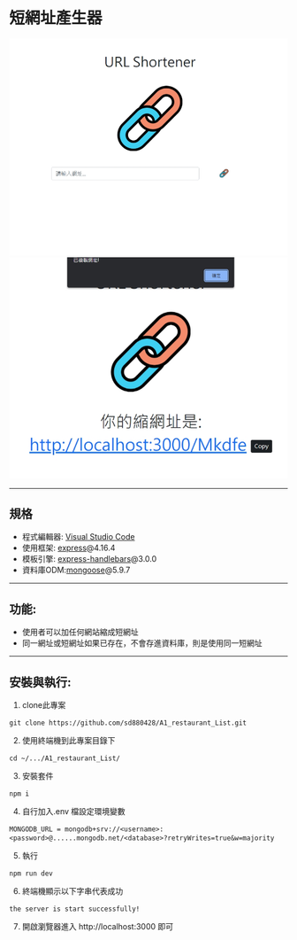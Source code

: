 # 短網址產生器
![index](public\img\index.jpg)
![output](public\img\output.jpg)

---
## 規格
+ 程式編輯器: [Visual Studio Code](https://visualstudio.microsoft.com/zh-hant/ "Visual Studio Code") 
+ 使用框架: [express](https://www.npmjs.com/package/express)@4.16.4
+ 模板引擎: [express-handlebars](https://www.npmjs.com/package/express-handlebars)@3.0.0
+ 資料庫ODM:[mongoose](https://www.npmjs.com/package/mongoose)@5.9.7
---
## 功能:
+ 使用者可以加任何網站縮成短網址
+ 同一網址或短網址如果已存在，不會存進資料庫，則是使用同一短網址
---
## 安裝與執行:
1. clone此專案
```
git clone https://github.com/sd880428/A1_restaurant_List.git
```

2. 使用終端機到此專案目錄下
```
cd ~/.../A1_restaurant_List/
```
3. 安裝套件
```
npm i
```
4. 自行加入.env 檔設定環境變數
```
MONGODB_URL = mongodb+srv://<username>:<password>@......mongodb.net/<database>?retryWrites=true&w=majority
```
5. 執行
```
npm run dev
```
6. 終端機顯示以下字串代表成功
```
the server is start successfully!
```
7. 開啟瀏覽器進入 http://localhost:3000 即可